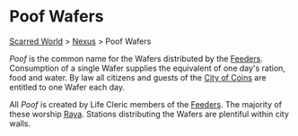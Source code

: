 # Poof Wafers 
[Scarred World](.\scarred-world.md) > [Nexus](.\city.md) > Poof Wafers

*Poof* is the common name for the Wafers distributed by the [Feeders](./feeders.md). Consumption of a single Wafer supplies the equivalent of one day's ration, food and water. By law all citizens and guests of the [City of Coins](city-of-coins.md) are entitled to one Wafer each day.

All *Poof* is created by Life Cleric members of the [Feeders](./feeders.md). The majority of these worship [Raya](./pantheon.md). Stations distributing the Wafers are plentiful within city walls.
